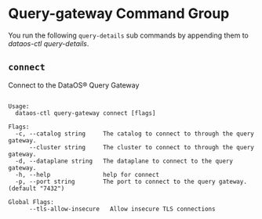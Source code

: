 # Query-gateway Command Group
You run the following `query-details` sub commands by appending them to *dataos-ctl query-details*.

## `connect`
Connect to the DataOS® Query Gateway

```shell

Usage:
  dataos-ctl query-gateway connect [flags]

Flags:
  -c, --catalog string     The catalog to connect to through the query gateway.
      --cluster string     The cluster to connect to through the query gateway.
  -d, --dataplane string   The dataplane to connect to the query gateway.
  -h, --help               help for connect
  -p, --port string        The port to connect to the query gateway. (default "7432")

Global Flags:
      --tls-allow-insecure   Allow insecure TLS connections
```